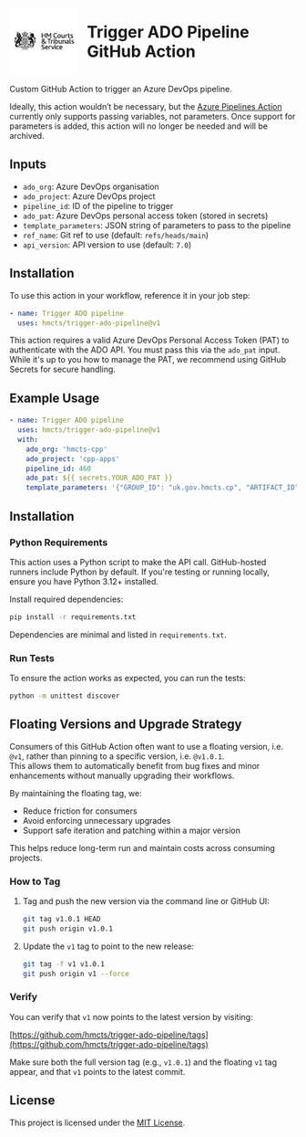 <div style="display: flex; align-items: center; justify-content: center; gap: 1rem;">
  <img src="./assets/hmcts-logo.png" alt="HM Courts & Tribunals Service logo" width="120" />
  <h1 style="margin: 0;">Trigger ADO Pipeline GitHub Action</h1>
</div>

Custom GitHub Action to trigger an Azure DevOps pipeline.

Ideally, this action wouldn’t be necessary, but the [Azure Pipelines Action](https://github.com/marketplace/actions/azure-pipelines-action) currently only supports passing variables, not parameters. Once support for parameters is added, this action will no longer be needed and will be archived.

## Inputs

- `ado_org`: Azure DevOps organisation
- `ado_project`: Azure DevOps project
- `pipeline_id`: ID of the pipeline to trigger
- `ado_pat`: Azure DevOps personal access token (stored in secrets)
- `template_parameters`: JSON string of parameters to pass to the pipeline
- `ref_name`: Git ref to use (default: `refs/heads/main`)
- `api_version`: API version to use (default: `7.0`)

## Installation

To use this action in your workflow, reference it in your job step:

```yaml
- name: Trigger ADO pipeline
  uses: hmcts/trigger-ado-pipeline@v1
```

This action requires a valid Azure DevOps Personal Access Token (PAT) to authenticate with the ADO API. You must pass 
this via the `ado_pat` input. While it's up to you how to manage the PAT, we recommend using GitHub Secrets for secure handling.

## Example Usage

```yaml
- name: Trigger ADO pipeline
  uses: hmcts/trigger-ado-pipeline@v1
  with:
    ado_org: 'hmcts-cpp'
    ado_project: 'cpp-apps'
    pipeline_id: 460
    ado_pat: ${{ secrets.YOUR_ADO_PAT }}
    template_parameters: '{"GROUP_ID": "uk.gov.hmcts.cp", "ARTIFACT_ID": "example", "ARTIFACT_VERSION": "1.2.3"}'
```

## Installation

### Python Requirements

This action uses a Python script to make the API call. GitHub-hosted runners include Python by default. If you're testing 
or running locally, ensure you have Python 3.12+ installed.

Install required dependencies:

```bash
pip install -r requirements.txt
```

Dependencies are minimal and listed in `requirements.txt`.

### Run Tests

To ensure the action works as expected, you can run the tests:

```bash
python -m unittest discover
```

## Floating Versions and Upgrade Strategy

Consumers of this GitHub Action often want to use a floating version, i.e. `@v1`, rather than pinning to a specific version, i.e. `@v1.0.1`.  
This allows them to automatically benefit from bug fixes and minor enhancements without manually upgrading their workflows.

By maintaining the floating tag, we:
- Reduce friction for consumers
- Avoid enforcing unnecessary upgrades
- Support safe iteration and patching within a major version

This helps reduce long-term run and maintain costs across consuming projects.

### How to Tag

1. Tag and push the new version via the command line or GitHub UI:

   ```bash
   git tag v1.0.1 HEAD
   git push origin v1.0.1
   ```

2. Update the `v1` tag to point to the new release:

   ```bash
   git tag -f v1 v1.0.1
   git push origin v1 --force
   ```

### Verify

You can verify that `v1` now points to the latest version by visiting:

[https://github.com/hmcts/trigger-ado-pipeline/tags](https://github.com/hmcts/trigger-ado-pipeline/tags)

Make sure both the full version tag (e.g., `v1.0.1`) and the floating `v1` tag appear, and that `v1` points to the latest commit.

## License

This project is licensed under the [MIT License](LICENSE).

